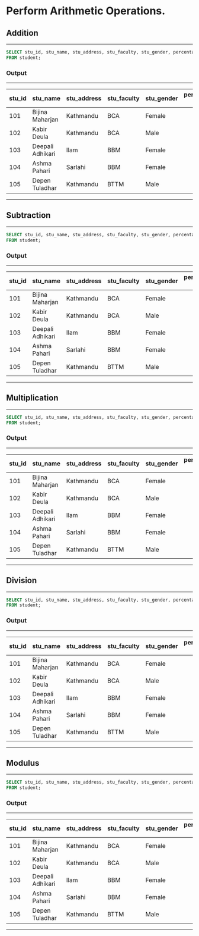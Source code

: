 # Perform Arithmetic Operations.

## Addition
---
```sql
SELECT stu_id, stu_name, stu_address, stu_faculty, stu_gender, percentage + 10
FROM student;
```

### Output

---
| stu_id | stu_name         | stu_address | stu_faculty | stu_gender | percentage + 10 |
| :----- | :--------------- | :---------- | :---------- | :--------- | --------------: |
| 101    | Bijina Maharjan  | Kathmandu   | BCA         | Female     |              30 |
| 102    | Kabir Deula      | Kathmandu   | BCA         | Male       |              52 |
| 103    | Deepali Adhikari | Ilam        | BBM         | Female     |              14 | 
| 104    | Ashma Pahari     | Sarlahi     | BBM         | Female     |              86 |
| 105    | Depen Tuladhar   | Kathmandu   | BTTM        | Male       |              81 |
---

## Subtraction
---
```sql
SELECT stu_id, stu_name, stu_address, stu_faculty, stu_gender, percentage - 5
FROM student;
```

### Output

---
| stu_id | stu_name         | stu_address | stu_faculty | stu_gender | percentage - 5 |
| :----- | :--------------- | :---------- | :---------- | :--------- | -------------: |
| 101    | Bijina Maharjan  | Kathmandu   | BCA         | Female     |             15 |
| 102    | Kabir Deula      | Kathmandu   | BCA         | Male       |             37 |
| 103    | Deepali Adhikari | Ilam        | BBM         | Female     |             -1 | 
| 104    | Ashma Pahari     | Sarlahi     | BBM         | Female     |             71 |
| 105    | Depen Tuladhar   | Kathmandu   | BTTM        | Male       |             66 |
---

## Multiplication
---
```sql
SELECT stu_id, stu_name, stu_address, stu_faculty, stu_gender, percentage * 3
FROM student;
```

### Output

---
| stu_id | stu_name         | stu_address | stu_faculty | stu_gender | percentage * 3 |
| :----- | :--------------- | :---------- | :---------- | :--------- | -------------: |
| 101    | Bijina Maharjan  | Kathmandu   | BCA         | Female     |             60 |
| 102    | Kabir Deula      | Kathmandu   | BCA         | Male       |            126 |
| 103    | Deepali Adhikari | Ilam        | BBM         | Female     |             12 | 
| 104    | Ashma Pahari     | Sarlahi     | BBM         | Female     |            228 |
| 105    | Depen Tuladhar   | Kathmandu   | BTTM        | Male       |            213 |
---

## Division
---
```sql
SELECT stu_id, stu_name, stu_address, stu_faculty, stu_gender, percentage / 2
FROM student;
```

### Output

---
| stu_id | stu_name         | stu_address | stu_faculty | stu_gender | percentage / 2 |
| :----- | :--------------- | :---------- | :---------- | :--------- | -------------: |
| 101    | Bijina Maharjan  | Kathmandu   | BCA         | Female     |        10.0000 |
| 102    | Kabir Deula      | Kathmandu   | BCA         | Male       |        21.0000 |
| 103    | Deepali Adhikari | Ilam        | BBM         | Female     |         2.0000 | 
| 104    | Ashma Pahari     | Sarlahi     | BBM         | Female     |        38.0000 |
| 105    | Depen Tuladhar   | Kathmandu   | BTTM        | Male       |        35.5000 |
---

## Modulus
---
```sql
SELECT stu_id, stu_name, stu_address, stu_faculty, stu_gender, percentage % 1.5
FROM student;
```

### Output

---
| stu_id | stu_name         | stu_address | stu_faculty | stu_gender | percentage % 1.5 |
| :----- | :--------------- | :---------- | :---------- | :--------- | ---------------: |
| 101    | Bijina Maharjan  | Kathmandu   | BCA         | Female     |              0.5 |
| 102    | Kabir Deula      | Kathmandu   | BCA         | Male       |              0.0 |
| 103    | Deepali Adhikari | Ilam        | BBM         | Female     |              1.0 | 
| 104    | Ashma Pahari     | Sarlahi     | BBM         | Female     |              1.0 |
| 105    | Depen Tuladhar   | Kathmandu   | BTTM        | Male       |              0.5 |
---


